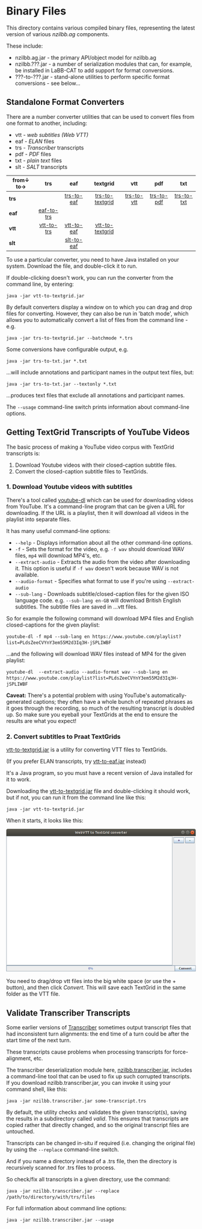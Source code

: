 # Binary Files

This directory contains various compiled binary files, representing the latest
version of various *nzilbb.ag* components.

These include:
* nzilbb.ag.jar - the primary API/object model for nzilbb.ag
* nzilbb.???.jar - a number of serialization modules that can, for example, be installed in
  LaBB-CAT to add support for format conversions.
* ???-to-???.jar - stand-alone utilities to perform specific format conversions - see below...

## Standalone Format Converters

There are a number converter utilities that can be used to convert files from one format
to another, including:

* vtt - *web subtitles (Web VTT)*
* eaf - *ELAN* files
* trs - *Transcriber* transcripts
* pdf - *PDF* files
* txt - *plain text* files
* slt - *SALT* transcripts

| from↓ to→ | trs | eaf  | textgrid | vtt | pdf | txt |
| --- | :---: | :---:  | :---: | :---: | :---: | :---: |
| **trs** | | [trs-to-eaf](trs-to-eaf.jar?raw=true) | [trs-to-textgrid](trs-to-textgrid.jar?raw=true) | [trs-to-vtt](trs-to-vtt.jar?raw=true) | [trs-to-pdf](trs-to-pdf.jar?raw=true) | [trs-to-txt](trs-to-txt.jar?raw=true) |
| **eaf** | [eaf-to-trs](eaf-to-trs.jar?raw=true) | | | | |
| **vtt** | [vtt-to-trs](vtt-to-trs.jar?raw=true) | [vtt-to-eaf](vtt-to-eaf.jar?raw=true) | [vtt-to-textgrid](vtt-to-textgrid.jar?raw=true) | | |
| **slt** | | [slt-to-eaf](slt-to-eaf.jar?raw=true) | | | | |

To use a particular converter, you need to have Java installed on your
system. Download the file, and double-click it to run.

If double-clicking doesn't work, you can run the converter from the
command line, by entering:
```
java -jar vtt-to-textgrid.jar
```

By default converters display a window on to which you can drag and drop files for
converting. However, they can also be run in 'batch mode', which allows you to
automatically convert a list of files from the command line - e.g.

```
java -jar trs-to-textgrid.jar --batchmode *.trs
```

Some conversions have configurable output, e.g.

```
java -jar trs-to-txt.jar *.txt
```

...will include annotations and participant names in the output text files, but:

```
java -jar trs-to-txt.jar --textonly *.txt
```

...produces text files that exclude all annotations and participant names.

The `--usage` command-line switch prints information about command-line options.

## Getting TextGrid Transcripts of YouTube Videos

The basic process of making a YouTube video corpus with TextGrid transcripts is:

1. Download Youtube videos with their closed-caption subtitle files.
2. Convert the closed-caption subtitle files to TextGrids.

### 1. Download Youtube videos with subtitles

There's a tool called [youtube-dl](https://rg3.github.io/youtube-dl/) which can be used for
downloading videos from YouTube. It's a command-line program that can be given a URL for
downloading. If the URL is a playlist, then it will download all videos in the playlist into
separate files.

It has many useful command-line options:

* `--help` - Displays information about all the other command-line options.
*  `-f` - Sets the format for the video, e.g. `-f wav` should download WAV files,
  `mp4` will download MP4's, etc.
* `--extract-audio` - Extracts the audio from the video after downloading it. This
  option is useful if `-f wav` doesn't work because WAV is not available.
* `--audio-format` - Specifies what format to use if you're using `--extract-audio`
* `--sub-lang` - Downloads subtitle/closed-caption files for the given ISO language
  code. e.g. `--sub-lang en-GB` will download British English subtitles.  The subtitle files
  are saved in ...vtt files.

So for example the following command will download MP4 files and English closed-captions
for the given playlist:  
```
youtube-dl -f mp4 --sub-lang en https://www.youtube.com/playlist?list=PLdsZeeCVYnY3em55M2d3Iq3H-jSPLIWBF
```

...and the following will download WAV files instead of MP4 for the given playlist:  
```
youtube-dl  --extract-audio --audio-format wav --sub-lang en https://www.youtube.com/playlist?list=PLdsZeeCVYnY3em55M2d3Iq3H-jSPLIWBF
```

**Caveat:** There's a potential problem with using YouTube's automatically-generated captions;
they often have a whole bunch of repeated phrases as it goes through the recording, so much of
the resulting transcript is doubled up. So make sure you eyeball your TextGrids at the end to
ensure the results are what you expect!


### 2. Convert subtitles to Praat TextGrids

[vtt-to-textgrid.jar](https://github.com/nzilbb/ag/blob/master/bin/vtt-to-textgrid.jar?raw=true) 
is a utility for converting VTT files to TextGrids.

(If you prefer ELAN transcripts, try
[vtt-to-eaf.jar](https://github.com/nzilbb/ag/blob/master/bin/vtt-to-eaf.jar?raw=true)
instead)

It's a Java program, so you must have a recent version of Java installed for it to work.

Downloading the 
[vtt-to-textgrid.jar](https://github.com/nzilbb/ag/blob/master/bin/vtt-to-textgrid.jar?raw=true)
file and double-clicking it should work, but if not, you can run it from the command line like this:

```
java -jar vtt-to-textgrid.jar
```

When it starts, it looks like this:

![vtt-to-textgrid](https://raw.githubusercontent.com/nzilbb/ag/master/docs/vtt-to-textgrid.png)

You need to drag/drop vtt files into the big white space (or use the + button), and then click
*Convert*. This will save each TextGrid in the same folder as the VTT file.

## Validate Transcriber Transcripts

Some earlier versions of [Transcriber](http://trans.sourceforge.net) sometimes output
transcript files that had inconsistent turn alignments: the end time of a turn could be
after the start time of the next turn.

These transcripts cause problems when processing transcripts for force-alignment, etc.

The transcriber deserialization module here,
[nzilbb.transcriber.jar](https://github.com/nzilbb/ag/blob/master/bin/nzilbb.transcriber.jar?raw=true),
includes a command-line tool that can be used to fix up such corrupted transcripts. If you
download nzilbb.transcriber.jar, you can invoke it using your command shell, like this:

```
java -jar nzilbb.transcriber.jar some-transcript.trs
```

By default, the utility checks and validates the given transcript(s), saving the results
in a subdirectory called *valid*. This ensures that transcripts are copied rather that
directly changed, and so the original transcript files are untouched.

Transcripts can be changed in-situ if required (i.e. changing the original file) by using
the `--replace` command-line switch.

And if you name a directory instead of a .trs file, then the directory is recursively
scanned for .trs files to process.

So check/fix all transcripts in a given directory, use the command:

```
java -jar nzilbb.transcriber.jar --replace /path/to/directory/with/trs/files
```

For full information about command line options:

```
java -jar nzilbb.transcriber.jar --usage
```
